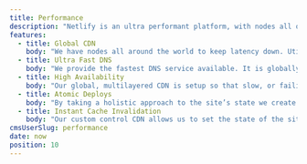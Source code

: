 ```yaml
---
title: Performance
description: "Netlify is an ultra performant platform, with nodes all over the world, the worlds fastest DNS service, instant cache invalidation and much more. Put your site on netlify and watch your conversion rates skyrocket because of ultra fast loads."
features:
  - title: Global CDN
    body: "We have nodes all around the world to keep latency down. Utilizing our multilayered CDN we provide a scalable, globally consistent, fast version of any site."
  - title: Ultra Fast DNS
    body: "We provide the fastest DNS service available. It is globally aware so that no matter where a request comes from, all requests are routed to the nearest nodes."
  - title: High Availability
    body: "Our global, multilayered CDN is setup so that slow, or failing, nodes are seamlessly removed. Top to bottom, our  infrastructure is redundant, to make sure weall in order to keep traffic flowing."
  - title: Atomic Deploys
    body: "By taking a holistic approach to the site’s state we create atomic, lightweight deploys. Meaning a site can go through a rapid iteration cycle; with the safety of a instant rollback one click away."
  - title: Instant Cache Invalidation
    body: "Our custom control CDN allows us to set the state of the site in around 1 second. Releasing, or rolling back a site, no longer faces caching problems. Instant global consistency is in our DNA."
cmsUserSlug: performance
date: now
position: 10
---
```



